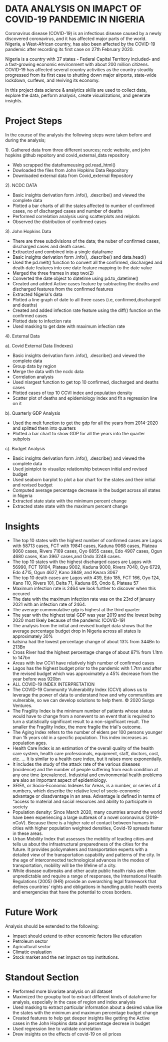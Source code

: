 # DATA ANALYSIS ON  IMAPCT OF COVID-19 PANDEMIC IN NIGERIA

Coronavirus disease (COVID-19) is an infectious disease caused by a newly discovered coronavirus, and it has affected major parts of the world. Nigeria, a West-African country, has also been affected by the COVID-19 pandemic after recording its first case on 27th February 2020.

Nigeria is a country with 37 states - Federal Capital Territory included- and a fast-growing economic environment with about 200 million citizens. COVID-19 has affected several country activities as the country steadily progressed from its first case to shutting down major airports, state-wide lockdown, curfews, and reviving its economy.

In this project data science & analytics skills are used to collect data, explore the data, perform analysis, create visualizations, and generate insights.

# Project Steps

In the course of the analysis the following steps were taken before and during the analysis; 

1). Gathered data from three different sources; ncdc website, and john hopkins github repoitory and covid_external_data repository
* Web scrapped the dataframeusing pd.read_html()
* Dowloaded the files from John Hopkins Data Repository
* Downloaded external data from Covid_external Repository

2). NCDC DATA
* Basic insights derivation form .info(), .describe() and viewed the complete data
* Plotted a bar charts of all the states affected to number of confirmed cases, no of discharged cases and number of deaths
* Performed correlation analysis using scatterplots and relplots
* Observed the distribution of confirmed cases

3). John Hopkins Data
* There are three subdivisions of the data; the nuber of confirmed cases, discharged cases and death cases. 
* Exttracted and combined into a single dataframe
* Basic insights derivation form .info(), .describe() and data.head()
* Used the pd.melt() function to convert all the confirmed, discharged and death date features into one date feature mapping to the date value
* Merged the three frames in step two(2)
* Converted the date object to datetime using pd.to_datetime()
* Created and added Active cases feature by subtracting the deaths and discharged features from the confirmed features
* Extracted Nigeria's data
* Plotted a line graph of date to all three cases (i.e, confirmed,discharged and deaths)
* Created and added infection rate feature using the diff() function on the confirmed cases
* Plotted date to infection rate
* Used masking to get date with maximum infection rate

4). External Data
 
 a). Covid External Data (Indexes)
* Basic insights derivation form .info(), .describe() and viewed the complete data
* Group data by region
* Merge the data with the ncdc data
* Correlation analysis
* Used nlargest function to get top 10 confirmed, discharged and deaths cases
* Plotted cases of top 10 CCVI index and population density
* Scatter plot of deaths and epidemiology index and fit a regression line on it

 b). Quarterly GDP Analysis
* Used the melt function to get the gdp for all the years from 2014-2020 and splitted them into quarters
* Plotted a bar chart to show GDP for all the years into the quarter subplots

 c). Budget Analysis
* Basic insights derivation form .info(), .describe() and viewed the complete data
* Used jointplot to visualize relationship between initial and revised budget
* Used seaborn barplot to plot a bar chart for the states and their initial and revised budget
* Computed average percentage decrease in the budget across all states in Nigeria
* Extracted state state with the minimum percent change
* Extracted state state with the maximum percent change

# Insights

* The top 10 states with the highest number of confirmed cases are Lagos with	58713 cases, FCT with 19841 cases, Kaduna 9068 cases, Plateau 9060 cases, Rivers 7169 cases, Oyo 6855 cases, Edo 4907 cases, Ogun 4680 cases, Kan 3967 cases,and Ondo 3248 cases.
* The top 10 states with the highest discharged cases are Lagos with 56990, FCT 19104, Plateau	9002, Kaduna 9000, Rivers 7040, Oyo 6729, Edo 4715, Ogun 4627, Kano	3849, and Kwara	3067
* The top 10 death cases are Lagos with 439, Edo	185, FCT 166, Oyo 124, Kano	110, Rivers	101, Delta 71, Kaduna 65, Ondo 6, Plateau 57
* Maximum infection rate is 2464 we look further to discover when this occured
* The date with the maximum infection rate was on the 23rd of january 2021 with an infection rate of 2464.
* The average cummmulative gdp is highest at the third quarter
* The year with the highest total GDP was year 2019 and the lowest being 2020 most likely because of the pandemic (COVID-19)
* The analysis from the initial and revised budget data shows that the average percentage budget drop in Nigeria across all states is approximately 30%
* katsina had the lowest percentage change of about 13% from 344Bn to 213Bn 
* Cross River had the highest percentage change of about 87% from 1.1trn to 147bn
* Areas with low CCVI have relatively high number of confirmed cases
* Lagos has the highest budget prior to the pandemic with 1.7trn and after the revised budget which was approximately a 45% decrease from the year before was 920bn
* ALL COVID-19 INDEX INTERPRETATION
* The COVID-19 Community Vulnerability Index (CCVI) allows us to leverage the power of data to understand how and why communities are vulnerable, so we can develop solutions to help them. © 2020 Surgo Ventures.
* The Fragility Index is the minimum number of patients whose status would have to change from a nonevent to an event that is required to turn a statistically significant result to a non-significant result. The smaller the Fragility Index, the more fragile the trial's outcome.
* The Aging Index refers to the number of elders per 100 persons younger than 15 years old in a specific population. This index increases as population ages.
* Health Care Index is an estimation of the overall quality of the health care system, health care professionals, equipment, staff, doctors, cost, etc. ... It is similar to a health care index, but it raises more exponentially.
* It includes the study of the attack rate of the various diseases (incidence) and the number of people suffering from each condition at any one time (prevalence). Industrial and environmental health problems are also an important aspect of epidemiology.
* SEIFA, or Socio-Economic Indexes for Areas, is a number, or series of 4 numbers, which describe the relative level of socio-economic advantage or disadvantage in an area. Advantage is defined in terms of “access to material and social resources and ability to participate in society
* Population density: Since March 2020, many countries around the world have been experiencing a large outbreak of a novel coronavirus (2019-nCoV). Because there is a higher rate of contact between humans in cities with higher population weighted densities, Covid-19 spreads faster in these areas. 
*  Urban Mobility Index that assesses the mobility of leading cities and tells us about the infrastructural preparedness of the cities for the future. It provides policymakers and transportation experts with a detailed view of the transportation capability and patterns of the city. In the age of interconnected technological advances in the modes of transportation, mobility will be the lifeline of a city.
* While disease outbreaks and other acute public health risks are often unpredictable and require a range of responses, the International Health Regulations (2005) (IHR) provide an overarching legal framework that defines countries’ rights and obligations in handling  public health events and emergencies that have the potential to cross borders.


# Future Work
Analysis should be extended to the following:
* Impact should extend to other economic factors like education 
* Petroleum sector
* Agricultural sector
* Climatic evaluation
* Stock market and the net impact on top institutions.


# Standout Section
* Performed more bivariate analysis on all dataset
* Maximized the groupby tool to extract different kinds of dataframe for analysis, especially in the case of region and index analysis 
* Used masking to extract particular information about a desired value like the states with the minimum and maximum percentage budget change
* Created features to help get deeper insights like getting the Active cases in the John Hopkins data and percentage decrese in budget
* Used regression line to validate correlation
* Drew insights on the effects of covid-19 on oil prices
